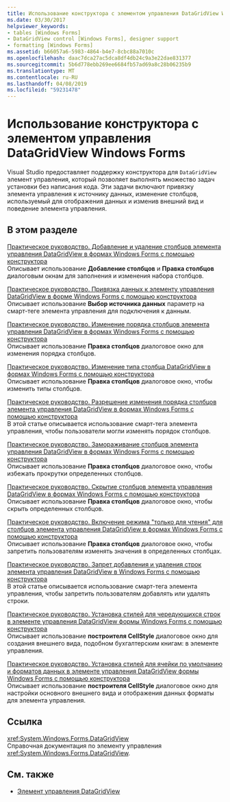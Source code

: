 ```yaml
---
title: Использование конструктора с элементом управления DataGridView Windows Forms
ms.date: 03/30/2017
helpviewer_keywords:
- tables [Windows Forms]
- DataGridView control [Windows Forms], designer support
- formatting [Windows Forms]
ms.assetid: b66057a6-5983-4864-b4e7-8cbc88a7010c
ms.openlocfilehash: daac7dca27ac5dca8df4db24c9a3e22dae831377
ms.sourcegitcommit: 5b6d778ebb269ee6684fb57ad69a8c28b06235b9
ms.translationtype: MT
ms.contentlocale: ru-RU
ms.lasthandoff: 04/08/2019
ms.locfileid: "59231478"
---
```

# <a name="using-the-designer-with-the-windows-forms-datagridview-control"></a>Использование конструктора с элементом управления DataGridView Windows Forms
Visual Studio предоставляет поддержку конструктора для `DataGridView` элемент управления, который позволяет выполнять множество задач установки без написания кода. Эти задачи включают привязку элемента управления к источнику данных, изменение столбцов, используемый для отображения данных и изменив внешний вид и поведение элемента управления.  
  
## <a name="in-this-section"></a>В этом разделе  
 [Практическое руководство. Добавление и удаление столбцов элемента управления DataGridView в формах Windows Forms с помощью конструктора](add-and-remove-columns-in-the-datagrid-using-the-designer.md)  
 Описывает использование **Добавление столбцов** и **Правка столбцов** диалоговым окнам для заполнения и изменения набора столбцов.  
  
 [Практическое руководство. Привязка данных к элементу управления DataGridView в форме Windows Forms с помощью конструктора](bind-data-to-the-datagrid-using-the-designer.md)  
 Описывает использование **Выбор источника данных** параметр на смарт-теге элемента управления для подключения к данным.  
  
 [Практическое руководство. Изменение порядка столбцов элемента управления DataGridView в формах Windows Forms с помощью конструктора](change-the-order-of-columns-in-the-datagrid-using-the-designer.md)  
 Описывает использование **Правка столбцов** диалоговое окно для изменения порядка столбцов.  
  
 [Практическое руководство. Изменение типа столбца DataGridView в формах Windows Forms с помощью конструктора](change-the-type-of-a-wf-datagridview-column-using-the-designer.md)  
 Описывает использование **Правка столбцов** диалоговое окно, чтобы изменить типы столбцов.  
  
 [Практическое руководство. Разрешение изменения порядка столбцов элемента управления DataGridView в формах Windows Forms с помощью конструктора](enable-column-reordering-in-the-datagrid-using-the-designer.md)  
 В этой статье описывается использование смарт-тега элемента управления, чтобы пользователи могли изменять порядок столбцов.  
  
 [Практическое руководство. Замораживание столбцов элемента управления DataGridView в формах Windows Forms с помощью конструктора](freeze-columns-in-the-datagrid-using-the-designer.md)  
 Описывает использование **Правка столбцов** диалоговое окно, чтобы избежать прокрутки определенных столбцов.  
  
 [Практическое руководство. Скрытие столбцов элемента управления DataGridView в формах Windows Forms с помощью конструктора](hide-columns-in-the-datagrid-using-the-designer.md)  
 Описывает использование **Правка столбцов** диалоговое окно, чтобы скрыть определенных столбцов.  
  
 [Практическое руководство. Включение режима "только для чтения" для столбцов элемента управления DataGridView в формах Windows Forms с помощью конструктора](make-columns-read-only-in-the-datagrid-using-the-designer.md)  
 Описывает использование **Правка столбцов** диалоговое окно, чтобы запретить пользователям изменять значения в определенных столбцах.  
  
 [Практическое руководство. Запрет добавления и удаления строк элемента управления DataGridView в Windows Forms с помощью конструктора](prevent-row-addition-and-deletion-in-the-datagrid-using-the-designer.md)  
 В этой статье описывается использование смарт-тега элемента управления, чтобы запретить пользователям добавлять или удалять строки.  
  
 [Практическое руководство. Установка стилей для чередующихся строк в элементе управления DataGridView формы Windows Forms с помощью конструктора](set-alternating-row-styles-for-the-datagrid-using-the-designer.md)  
 Описывает использование **построителя CellStyle** диалоговое окно для создания внешнего вида, подобном бухгалтерским книгам: в элементе управления.  
  
 [Практическое руководство. Установка стилей для ячейки по умолчанию и форматов данных в элементе управления DataGridView формы Windows Forms с помощью конструктора](default-cell-styles-datagridview.md)  
 Описывает использование **построителя CellStyle** диалоговое окно для настройки основного внешнего вида и отображения данных форматы для элемента управления.  
  
## <a name="reference"></a>Ссылка  
 <xref:System.Windows.Forms.DataGridView>  
 Справочная документация по элементу управления <xref:System.Windows.Forms.DataGridView>.  
  
## <a name="see-also"></a>См. также

- [Элемент управления DataGridView](datagridview-control-windows-forms.md)
